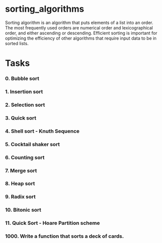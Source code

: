 # sorting_algorithms
<p>Sorting algorithm is an algorithm that puts elements of a list into an order. The most frequently used orders are numerical order and lexicographical order, and either ascending or descending. Efficient sorting is important for optimizing the efficiency of other algorithms that require input data to be in sorted lists.</p>
<h1>Tasks</h1>
<h3>0. Bubble sort</h3>
<h3>1. Insertion sort</h3>
<h3>2. Selection sort</h3>
<h3>3. Quick sort</h3>
<h3>4. Shell sort - Knuth Sequence</h3>
<h3>5. Cocktail shaker sort </h3>
<h3>6. Counting sort</h3>
<h3>7. Merge sort</h3>
<h3>8. Heap sort</h3>
<h3>9. Radix sort</h3>
<h3>10. Bitonic sort</h3>
<h3>11. Quick Sort - Hoare Partition scheme</h3>
<h3>1000. Write a function that sorts a deck of cards.</h3>
